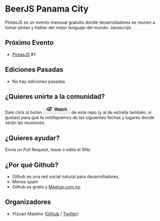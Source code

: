 # BeerJS Panama City

PintasJS es un evento mensual gratuito donde desarrolladores se reunen a tomar
pintas y hablar del mejor lenguaje del mundo: Javascript.

## Próximo Evento

* [PintasJS](https://github.com/beerjs/pty/issues/1) #1

## Ediciones Pasadas

* No hay ediciones pasadas

## ¿Quieres unirte a la comunidad?

Dale click al botón ![watch](./assets/watch.png) de este repo (y al de estrella
también, si gustas) para que te notifiquemos de las siguientes fechas y lugares
donde serán las reuniones.


## ¿Quieres ayudar?

Envia un Pull Request, Issue o edita el Wiki

## ¿Por qué Github?

* Github es una red social natural para desarrolladores.
* Menos spam
* Github es gratis y [Meetup.com
  no](http://www.meetup.com/help/Does-it-cost-money-to-start-a-Meetup-Group).

## Organizadores

* Ytzvan Mastino ([Github](https://github.com/ytzvan) /
  [Twitter](https://twitter.com/ytzvan))


